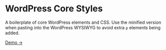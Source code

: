 WordPress Core Styles
==============

A boilerplate of core WordPress elements and CSS. Use the minified version when pasting into the WordPress WYSIWYG to avoid extra `p` elements being added.

[Demo →](http://vitaldevteam.github.io/wp-core-styles/)
